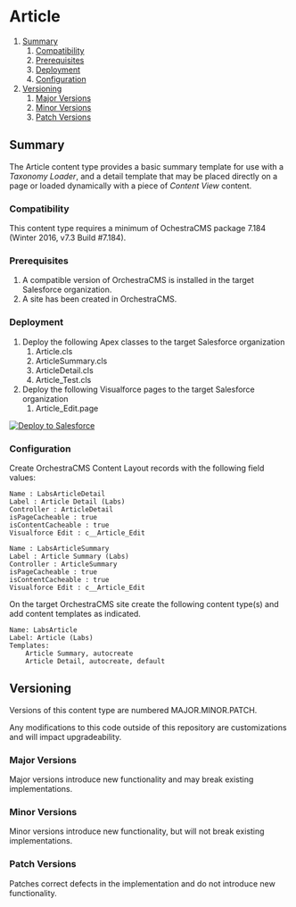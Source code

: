 # Article

<!-- MarkdownTOC depth=3 -->

1. [Summary](#summary)
    1. [Compatibility](#compatibility)
    1. [Prerequisites](#prerequisites)
    1. [Deployment](#deployment)
    1. [Configuration](#configuration)
1. [Versioning](#versioning)
    1. [Major Versions](#major-versions)
    1. [Minor Versions](#minor-versions)
    1. [Patch Versions](#patch-versions)

<!-- /MarkdownTOC -->

<a name="summary"></a>
## Summary

The Article content type provides a basic summary template for use with a *Taxonomy Loader*, and a detail template that may be placed directly on a page or loaded dynamically with a piece of *Content View* content.

<a name="compatibility"></a>
### Compatibility

This content type requires a minimum of OchestraCMS package 7.184 (Winter 2016, v7.3 Build #7.184).

<a name="prerequisites"></a>
### Prerequisites

1. A compatible version of OrchestraCMS is installed in the target Salesforce organization.
2. A site has been created in OrchestraCMS.

<a name="deployment"></a>
### Deployment

1. Deploy the following Apex classes to the target Salesforce organization
    1. Article.cls
    2. ArticleSummary.cls
    3. ArticleDetail.cls
    4. Article_Test.cls
2. Deploy the following Visualforce pages to the target Salesforce organization
    1. Article_Edit.page

<a href="https://githubsfdeploy.herokuapp.com">
  <img alt="Deploy to Salesforce"
       src="https://raw.githubusercontent.com/afawcett/githubsfdeploy/master/deploy.png">
</a>

<a name="configuration"></a>
### Configuration

Create OrchestraCMS Content Layout records with the following field values:

```
Name : LabsArticleDetail
Label : Article Detail (Labs)
Controller : ArticleDetail
isPageCacheable : true
isContentCacheable : true
Visualforce Edit : c__Article_Edit
```

```
Name : LabsArticleSummary
Label : Article Summary (Labs)
Controller : ArticleSummary
isPageCacheable : true
isContentCacheable : true
Visualforce Edit : c__Article_Edit
```

On the target OrchestraCMS site create the following content type(s) and add content templates as indicated.

```
Name: LabsArticle
Label: Article (Labs)
Templates:
    Article Summary, autocreate
    Article Detail, autocreate, default
```

<a name="versioning"></a>
## Versioning

Versions of this content type are numbered MAJOR.MINOR.PATCH.

Any modifications to this code outside of this repository are customizations and will impact upgradeability.

<a name="major-versions"></a>
### Major Versions

Major versions introduce new functionality and may break existing implementations.

<a name="minor-versions"></a>
### Minor Versions

Minor versions introduce new functionality, but will not break existing implementations.

<a name="patch-versions"></a>
### Patch Versions

Patches correct defects in the implementation and do not introduce new functionality.
